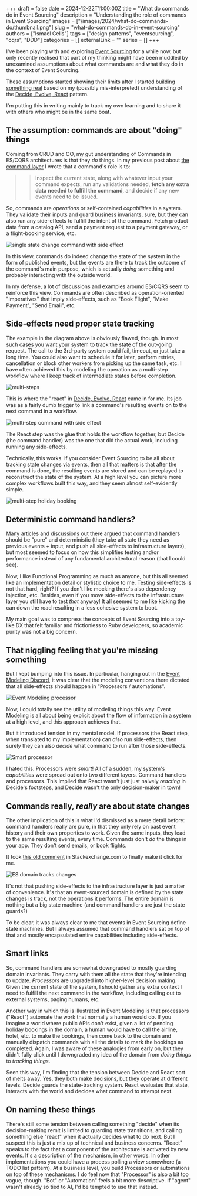 +++
draft = false
date = 2024-12-22T11:00:00Z
title = "What do commands do in Event Sourcing"
description = "Understanding the role of commands in Event Sourcing"
images = ["/images/2024/what-do-commands-do/thumbnail.png"]
slug = "what-do-commands-do-in-event-sourcing"
authors = ["Ismael Celis"]
tags = ["design patterns", "eventsourcing", "cqrs", "DDD"]
categories = []
externalLink = ""
series = []
+++

I've been playing with and exploring [Event Sourcing](/posts/event-sourcing-ruby-examples/) for a while now, but only recently realised that part of my thinking might have been muddled by unexamined assumptions about what commands are and what they do in the context of Event Sourcing.

These assumptions started showing their limits after I started [building something real](https://github.com/ismasan/sourced) based on my (possibly mis-interpreted) understanding of the [Decide, Evolve, React](/posts/decide-evolve-react-pattern-in-ruby/) pattern.

I'm putting this in writing mainly to track my own learning and to share it with others who might be in the same boat.

## The assumption: commands are about "doing" things

Coming from CRUD and OO, my gut understanding of Commands in ES/CQRS architectures is that they _do_ things. In my previous post about [the command layer](/posts/event-sourcing-ruby-command-layer/) I wrote that a command's role is to:

>> Inspect the current state, along with whatever input your command expects, run any validations needed, <strong class="highlight-negative">fetch any extra data needed to fulfill the command</strong>, and decide if any new events need to be issued.

So, commands are _operations_ or self-contained _capabilities_ in a system. They validate their inputs and guard business invariants, sure, but they can also run any side-effects to fulfill the intent of the command. Fetch product data from a catalog API, send a payment request to a payment gateway, or a flight-booking service, etc.

![single state change command with side effect](/images/2024/what-do-commands-do/single-state-change-command.png)

In this view, commands do indeed change the state of the system in the form of published events, but the events are there to track the outcome of the command's main purpose, which is actually _doing_ something and probably interacting with the outside world.

In my defense, a lot of discussions and examples around ES/CQRS seem to reinforce this view. Commands are often described as operation-oriented "imperatives" that imply side-effects, such as "Book Flight", "Make Payment", "Send Email", etc.

## Side-effects need proper state tracking

The example in the diagram above is obviously flawed, though. In most such cases you want your system to track the state of the out-going request. The call to the 3rd-party system could fail, timeout, or just take a long time. You could also want to schedule it for later, perform retries, cancellation or block other workers from picking up the same task, etc. 
I have often achieved this by modeling the operation as a multi-step workflow where I keep track of intermediate states before completion.

![multi-steps](/images/2024/what-do-commands-do/multi-steps-1.png)

This is where the "react" in [Decide, Evolve, React](/posts/decide-evolve-react-pattern-in-ruby/) came in for me. Its job was as a fairly dumb trigger to link a command's resulting events on to the next command in a workflow.

![multi-step command with side effect](/images/2024/what-do-commands-do/multi-step-operation-1.png)

The React step was the glue that holds the workflow together, but Decide (the command handler) was the one that did the actual work, including running any side-effects.

Technically, this works. If you consider Event Sourcing to be all about tracking state changes via events, then all that matters is that after the command is done, the resulting events are stored and can be replayed to reconstruct the state of the system. At a high level you can picture more complex workflows built this way, and they seem almost self-evidently simple.

![multi-step holiday booking](/images/2024/what-do-commands-do/holiday-booking.png)

## Deterministic command handlers?

Many articles and discussions out there argued that command handlers should be "pure" and deterministic (they take all state they need as previous events + input, and push all side-effects to infrastructure layers), but most seemed to focus on how this simplifies testing and/or performance instead of any fundamental architectural reason (that I could see).

Now, I like Functional Programming as much as anyone, but this all seemed like an implementation detail or stylistic choice to me. Testing side-effects is not that hard, right? If you don't like mocking there's also dependency injection, etc. Besides, even if you move side-effects to the infrastructure layer you still have to test _that_ anyway! It all seemed to me like kicking the can down the road resulting in a less cohesive system to boot.

My main goal was to compress the concepts of Event Sourcing into a toy-like DX that felt familiar and frictionless to Ruby developers, so academic purity was not a big concern.

## That niggling feeling that you're missing something

But I kept bumping into this issue. In particular, hanging out in the [Event Modeling Discord](https://discord.com/invite/Sw4MvagftJ), it was clear that the modeling conventions there dictated that all side-effects should happen in "Processors / automations". 

![Event Modeling processor](/images/2024/what-do-commands-do/em-api-call-processor.png)

Now, I could totally see the utility of modeling things this way. Event Modeling is all about being explicit about the flow of information in a system at a high level, and this approach achieves that.

But it introduced tension in my mental model. If processors (the React step, when translated to my implementation) can _also_ run side-effects, then surely they can also _decide_ what command to run after those side-effects.

![Smart processor](/images/2024/what-do-commands-do/smart-processor.png)

I hated this. Processors were _smart_! All of a sudden, my system's _capabilities_ were spread out onto two different layers. Command handlers and processors. 
This implied that React wasn't just just naively _reacting_ in Decide's footsteps, and Decide wasn't the only decision-maker in town!

## Commands really, _really_ are about state changes

The other implication of this is what I'd dismissed as a mere detail before: command handlers really are pure, in that they only rely on past event history and their own properties to work. Given the same inputs, they lead to the same resulting events, every time. Commands don't _do_ the things in your app. They don't send emails, or book flights.

It took [this old comment](https://softwareengineering.stackexchange.com/questions/354363/how-do-i-deal-with-side-effects-in-event-sourcing) in Stackexchange.com to finally make it click for me.

![ES domain tracks changes](/images/2024/what-do-commands-do/stackexchange-comment.png)

It's not that pushing side-effects to the infrastructure layer is just a matter of convenience. It's that an event-sourced domain is defined by the state changes is track, not the operations it performs. The entire domain is nothing but a big state machine (and command handlers are just the state guards?)

To be clear, it was always clear to me that events in Event Sourcing define state machines. But I always assumed that command handlers sat on top of that and mostly encapsulated entire capabilities including side-effects.

## Smart links

So, command handlers are somewhat downgraded to mostly guarding domain invariants. They carry with them all the state that they're intending to update. _Processors_ are upgraded into higher-level decision making. Given the current state of the system, I should gather any extra context I need to fulfill the next command in the workflow, including calling out to external systems, paging humans, etc.

Another way in which this is illustrated in Event Modeling is that processors ("React") automate the work that normally a human would do.
If you imagine a world where public APIs don't exist, given a list of pending holiday bookings in the domain, a human would have to call the airline, hotel, etc. to make the bookings, then come back to the domain and manually dispatch commands with all the details to mark the bookings as completed. Again, I was aware of these analogies from early on, but they didn't fully click until I downgraded my idea of the domain from _doing things_ to _tracking things_.

Seen this way, I'm finding that the tension between Decide and React sort of melts away. Yes, they both make decisions, but they operate at different levels. Decide guards the state-tracking system. React evaluates that state, interacts with the world and decides what command to attempt next.

## On naming these things

There's still some tension between calling something "decide" when its decision-making remit is limited to guarding state transitions, and calling something else "react" when it actually decides what to do next. But I suspect this is just a mix up of technical and business concerns. "React" speaks to the fact that a component of the architecture is activated by new events. It's a description of the  mechanism, in other words. In other implementations you could have a process polling a view somewhere (a TODO list pattern). At a business level, you build Processors or automations on top of these mechanisms.
I do feel now that "Processor" is also a bit too vague, though. "Bot" or "Automation" feels a bit more descriptive. If "agent" wasn't already so tied to AI, I'd be tempted to use that instead.

